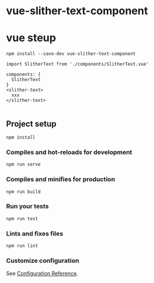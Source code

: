 # vue-slither-text-component

# vue steup
```
npm install --save-dev vue-slither-text-component

import SlitherText from './components/SlitherText.vue'

components: {
  SlitherText
}
<slither-text>
  xxx
</slither-text> 
    
```


## Project setup
```
npm install
```

### Compiles and hot-reloads for development
```
npm run serve
```

### Compiles and minifies for production
```
npm run build
```

### Run your tests
```
npm run test
```

### Lints and fixes files
```
npm run lint
```

### Customize configuration
See [Configuration Reference](https://cli.vuejs.org/config/).
